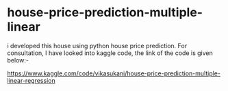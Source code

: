 # house-price-prediction-multiple-linear
i developed this house using python house price prediction. For consultation, I have looked into kaggle code, the link of the code is given below:- 

https://www.kaggle.com/code/vikasukani/house-price-prediction-multiple-linear-regression
